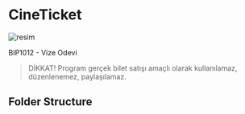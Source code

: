 # CineTicket
![resim](https://github.com/c4nkn/cineticket/assets/56227236/cdd6a670-a267-411b-b1b2-041f785b7710)

BIP1012 - Vize Odevi

> DİKKAT! Program gerçek bilet satışı amaçlı olarak kullanılamaz, düzenlenemez, paylaşılamaz.


## Folder Structure

